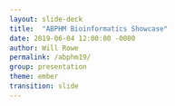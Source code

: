 ```yaml
---
layout: slide-deck
title:  "ABPHM Bioinformatics Showcase"
date: 2019-06-04 12:00:00 -0000
author: Will Rowe
permalink: /abphm19/
group: presentation
theme: ember
transition: slide
---
```


<script type="text/template">

#### ABPHM 2019

***

# The MCU

***

(Microbiome Characterisation Utilities)

<br/>email: [will.rowe@stfc.ac.uk](will.rowe@stfc.ac.uk) | twitter: [wil_rowe](https://twitter.com/wil_rowe) | github: [will-rowe](https://github.com/will-rowe)

----

<section data-background-image="{{site.url}}/slides/slide-data/abphm-2019/abphm.jpg"></section>


----

***

## Software Showcase

***

* What is data sketching?
  - why it's good for genomics

* Histosketching
  - indexing, clustering and ML
  - HULK, BANNER & THOR

* MinHash and LSH Forest
  - variation graphs
  - GROOT, BABY-GROOT & WASP!

----

"[Data sketching](https://github.com/will-rowe/genome-sketching) produces an approximate answer based on a summary of the data. Following its processing, data is dropped and is no longer accessible"

<br/>
<div align="right">
<i>Cormode, G. ACM 2017<i/>
<div/>

---

* Genomic research has a '[big data]()' problem
  - collections of genomic data continue to grow
  - certain questions don't scale
    - finding frequent items
    - counting distinct elements
  - requires large time/compute resources

* Rather than bigger computers, what can we do?
 - reduce the data
 - approximate the data
 - streamline data processing

---

* [Data sketching]() can enable microbiome analytics
 - can process data streams in small, fixed memory
 - only needs a single pass of the data
 - probabilistic but with error bounds

* Recent sketching tools using MinHash ( e.g. [mash](), [sourmash]()) are great!
 - find similar genomes
 - find what's in your microbiome sample
 - get distances to build quick trees

* There are some drawbacks, especially for microbiome analytics
 - MinHash doesn't include k-mer frequency information during sketching
 - MinHash doesn't account for impact of relative set size

----

<section data-background-image="{{site.url}}/slides/slide-data/melb-2018/comic-strip-1.png" data-background-size="contain" background-repeat="no-repeat"><h2></h2></section>

----

"The [histogram sketch](https://github.com/will-rowe/hulk) (or histosketch) data structure maintains a set of fixed size sketches to approximate the overall histogram as it is received from a data stream"

<br/>
<div align="right">
<i>Yang et al. ICDM 2017<i/>
<div/>

---

![](http://image.slidesharecdn.com/trimble-msu-sequences-140505091324-phpapp02/95/all-kmers-are-not-created-equal-recognizing-the-signal-from-the-noise-in-largescale-metagenomes-23-638.jpg?cb=1399281754)

> Trimble, W. - [tinyurl.com/y8823y6v](https://tinyurl.com/y8823y6v)

---

<img src="https://github.com/will-rowe/hulk/raw/master/paper/img/figures/pngs/figure-1.jpg" width="60%">

> Rowe, WPM et al. [Streaming histogram sketching for rapid microbiome analytics. BioRxiv 2018](https://doi.org/10.1101/408070)

---

* [Histosketch]() algorithm
  - designed for similarity comparisons of customer activity information
  - implemented here to process streaming k-mer spectra

* Uses [consistent weighted sampling]()
 - keeps track of k-mer frequency information
 - accounts for differences in relative set size

* Several applications
  - sample dissimilarity estimation
  - rapid microbiome catalogue searching
  - classification of microbiome samples in near real-time

---

<img src="https://raw.githubusercontent.com/will-rowe/hulk/master/paper/img/figures/pngs/figure-2.png" width="50%">

* Microbiome samples from different body sites (CAMI project)

* Histosketched 48 samples in [1m30s]()

* Histosketches cluster by body site using Jaccard similarity

---

<img src="https://raw.githubusercontent.com/will-rowe/hulk/master/paper/img/figures/pngs/figure-4.png" width="50%">

* Index the sketches using LSH Forest scheme

* Indexes are updatable

* Index searches predominantly return samples from same body site

---

![]({{site.url}}/slides/slide-data/melb-2018/iaai19.png)

* Multi-class and binary classification of microbiome samples

* Relevance Vector Machine (RVM), Support Vector Machines (SVM), Random Forests (RF), Naive Bayes (NB)

> Carrieri , AP., Rowe, WPM et al. [A Fast Machine Learning Workflow for Rapid Phenotype Prediction from Whole Shotgun Metagenomes. IAAI 2018]()

----

<img src="https://raw.githubusercontent.com/will-rowe/hulk/master/paper/img/misc/hulk-logo-with-text.png" width="30%">

[H]()istosketching [U]()sing [L]()ittle [K]()mers

> $ conda install hulk || [github.com/will-rowe/hulk](https://github.com/will-rowe/hulk)

---

<img src="https://raw.githubusercontent.com/will-rowe/banner/master/misc/logo/banner-logo-with-text.png" width="40%">

> $ conda install banner || [github.com/will-rowe/banner](https://github.com/will-rowe/banner)

---

<img src="https://raw.githubusercontent.com/will-rowe/thor/master/paper/img/misc/thor-logo-with-text.png" width="30%">

[T]()ransforming [H]()ashed [O]()TUs to [R]()GB

> [github.com/will-rowe/thor](https://github.com/will-rowe/thor)

----

<section data-background-image="{{site.url}}/slides/slide-data/melb-2018/comic-strip-2.png" data-background-size="contain" background-repeat="no-repeat"><h2></h2></section>

----

* [Resistome profiling]() can be difficult
 - high similarity between reference genes
 - microbiome data can be massive in size
 - existing workflows are complicated

* Existing tools aren't ideal
 - few tools are designed for microbiome samples
 - reference dependent vs. independent
 - slow and/or inaccurate

* Variation graph encoding of sequences
 - use graph traversals to identify variants
 - collapses similar sequences
 - improves speed and accuracy

---

![]({{site.url}}/slides/slide-data/host-microbe-talk-jan2017/arg-tool-timeline.jpg)

---

***

### Indexed variation graphs: [indexing]()

***

* A gene database is clustered, then converted to variation graphs

* Graph traversals are windowed and decomposed to k-mer sets

* A [MinHash sketch]() is kept for each window of a graph traversal

![groot-figure-1a]({{site.url}}/slides/slide-data/iror/figure-1a.png)

> [Rowe, WPM et al. Indexed variation graphs for efficient and accurate resistome profiling. Bioinformatics 2018](https://doi.org/10.1093/bioinformatics/bty387)

---

***

### Indexed variation graphs: [seeding]()

***

* Query reads are quality checked, trimmed and MinHashed

* The read sketch is queried against the index using additional [Locality Sensitive Hashing]()

* Seeds are determined using ranked [Jaccard Similarity]() estimates

![groot-figure-1b]({{site.url}}/slides/slide-data/iror/figure-1b.png)

---

***

### Indexed variation graphs: [aligning]()

***

* Assumption: majority of reads do not contain novel SNPs or errors

* Hierarchical local alignment
 - exact match > shuffled seed > gapped-end alignment

* Score traversal to classify an alignment (unique, perfect etc.)

![groot-figure-1c]({{site.url}}/slides/slide-data/iror/figure-1c.png)

----

<img src="https://raw.githubusercontent.com/will-rowe/groot/master/paper/img/misc/groot-logo-with-text.png" width="30%">

[G]()raphing [R]()esistance [O]()ut [O]()f me[T]()agenomes

> $ conda install groot || [github.com/will-rowe/groot](https://github.com/will-rowe/groot)

---

![]({{site.url}}/slides/slide-data/host-microbe-talk-jan2017/fig5-groot.png)

---

![img]({{site.url}}/slides/slide-data/iror/tmp.jpg)

* Single blaSHV (blaSHV-11) gene present at day 7 post initial antibiotic treatment

*  Multiple blaSHV variants present at day 18 post initial antibiotic treatment

* Graph bubbles correspond to variant nodes that bring additional extended-spectrum beta-lactamase activity to blaSHV (e.g. blaSHV-40)

---

* Histosketching with [HULK]()
  - clusters the samples

* Classification with [BANNER]()
  - predicts dysbiosis in ~10 seconds / sample

* Gene detection with [GROOT]()
 - ARGs identified in ~30 seconds / sample

* Automate with [DRAX]() (in development)
 - reproducible pipeline
 - adds Metacherchant for identifying gene carriage

----

<img src="https://raw.githubusercontent.com/will-rowe/baby-groot/master/baby-groot-logo.png" width="30%">

BABY GROOT & THE WASP

> [under development...](https://github.com/will-rowe/baby-groot)

</script>
<section>
    <pre><code data-trim data-noescape>
    </code></pre>
</section>
